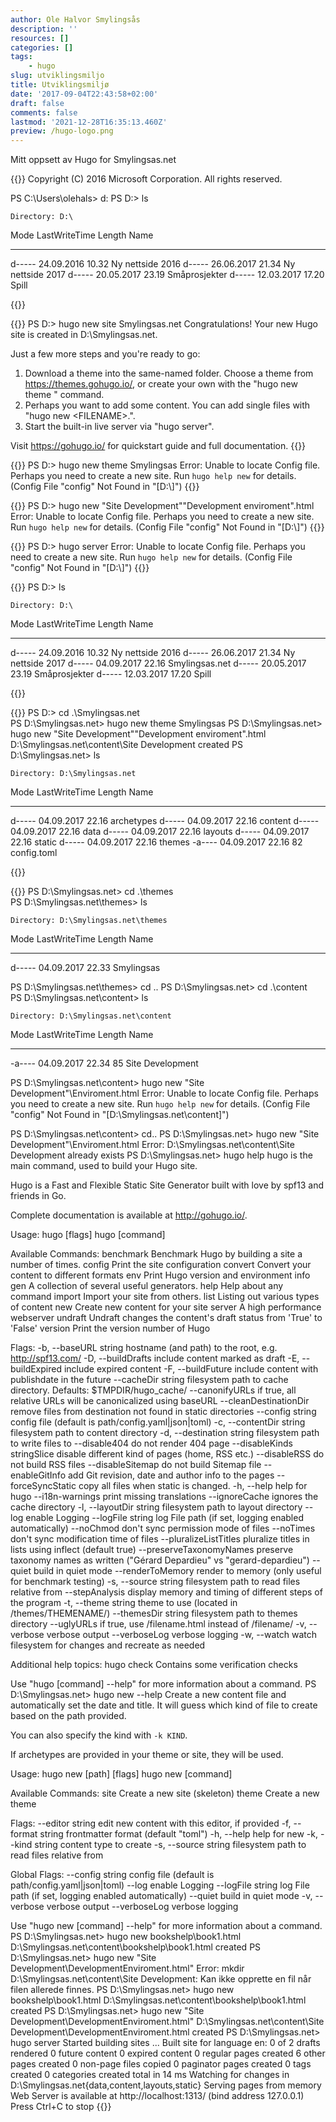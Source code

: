 ```yaml
---
author: Ole Halvor Smylingsås
description: ''
resources: []
categories: []
tags:
    - hugo
slug: utviklingsmiljo
title: Utviklingsmiljø
date: '2017-09-04T22:43:58+02:00'
draft: false
comments: false
lastmod: '2021-12-28T16:35:13.460Z'
preview: /hugo-logo.png
---
```


Mitt oppsett av Hugo for Smylingsas.net
<!--more-->
{{<highlight html>}}
Copyright (C) 2016 Microsoft Corporation. All rights reserved.

PS C:\Users\olehals> d:
PS D:\> ls


    Directory: D:\


Mode                LastWriteTime         Length Name
----                -------------         ------ ----
d-----       24.09.2016     10.32                Ny nettside 2016
d-----       26.06.2017     21.34                Ny nettside 2017
d-----       20.05.2017     23.19                Småprosjekter
d-----       12.03.2017     17.20                Spill

{{</highlight>}}

{{<highlight html>}}
PS D:\> hugo new site Smylingsas.net
Congratulations! Your new Hugo site is created in D:\Smylingsas.net.

Just a few more steps and you're ready to go:

1. Download a theme into the same-named folder.
   Choose a theme from https://themes.gohugo.io/, or
   create your own with the "hugo new theme <THEMENAME>" command.
2. Perhaps you want to add some content. You can add single files
   with "hugo new <SECTIONNAME>\<FILENAME>.<FORMAT>".
3. Start the built-in live server via "hugo server".

Visit https://gohugo.io/ for quickstart guide and full documentation.
{{</highlight>}}

{{<highlight html>}}
PS D:\> hugo new theme Smylingsas
Error: Unable to locate Config file. Perhaps you need to create a new site.
       Run `hugo help new` for details. (Config File "config" Not Found in "[D:\\]")
{{</highlight>}}

{{<highlight html>}}
PS D:\> hugo new "Site Development"\"Development enviroment".html
Error: Unable to locate Config file. Perhaps you need to create a new site.
       Run `hugo help new` for details. (Config File "config" Not Found in "[D:\\]")
{{</highlight>}}

{{<highlight html>}}
PS D:\> hugo server
Error: Unable to locate Config file. Perhaps you need to create a new site.
       Run `hugo help new` for details. (Config File "config" Not Found in "[D:\\]")
{{</highlight>}}

{{<highlight html>}}
PS D:\> ls


    Directory: D:\


Mode                LastWriteTime         Length Name
----                -------------         ------ ----
d-----       24.09.2016     10.32                Ny nettside 2016
d-----       26.06.2017     21.34                Ny nettside 2017
d-----       04.09.2017     22.16                Smylingsas.net
d-----       20.05.2017     23.19                Småprosjekter
d-----       12.03.2017     17.20                Spill

{{</highlight>}}

{{<highlight html>}}
PS D:\> cd .\Smylingsas.net\
PS D:\Smylingsas.net> hugo new theme Smylingsas
PS D:\Smylingsas.net> hugo new "Site Development"\"Development enviroment".html
D:\Smylingsas.net\content\Site Development created
PS D:\Smylingsas.net> ls


    Directory: D:\Smylingsas.net


Mode                LastWriteTime         Length Name
----                -------------         ------ ----
d-----       04.09.2017     22.16                archetypes
d-----       04.09.2017     22.16                content
d-----       04.09.2017     22.16                data
d-----       04.09.2017     22.16                layouts
d-----       04.09.2017     22.16                static
d-----       04.09.2017     22.16                themes
-a----       04.09.2017     22.16             82 config.toml

{{</highlight>}}

{{<highlight html>}}
PS D:\Smylingsas.net> cd .\themes\
PS D:\Smylingsas.net\themes> ls


    Directory: D:\Smylingsas.net\themes


Mode                LastWriteTime         Length Name
----                -------------         ------ ----
d-----       04.09.2017     22.33                Smylingsas


PS D:\Smylingsas.net\themes> cd ..
PS D:\Smylingsas.net> cd .\content\
PS D:\Smylingsas.net\content> ls


    Directory: D:\Smylingsas.net\content


Mode                LastWriteTime         Length Name
----                -------------         ------ ----
-a----       04.09.2017     22.34             85 Site Development


PS D:\Smylingsas.net\content> hugo new "Site Development"\Enviroment.html
Error: Unable to locate Config file. Perhaps you need to create a new site.
       Run `hugo help new` for details. (Config File "config" Not Found in "[D:\\Smylingsas.net\\content]")

PS D:\Smylingsas.net\content> cd..
PS D:\Smylingsas.net> hugo new "Site Development"\Enviroment.html
Error: D:\Smylingsas.net\content\Site Development already exists
PS D:\Smylingsas.net> hugo help
hugo is the main command, used to build your Hugo site.

Hugo is a Fast and Flexible Static Site Generator
built with love by spf13 and friends in Go.

Complete documentation is available at http://gohugo.io/.

Usage:
  hugo [flags]
  hugo [command]

Available Commands:
  benchmark   Benchmark Hugo by building a site a number of times.
  config      Print the site configuration
  convert     Convert your content to different formats
  env         Print Hugo version and environment info
  gen         A collection of several useful generators.
  help        Help about any command
  import      Import your site from others.
  list        Listing out various types of content
  new         Create new content for your site
  server      A high performance webserver
  undraft     Undraft changes the content's draft status from 'True' to 'False'
  version     Print the version number of Hugo

Flags:
  -b, --baseURL string             hostname (and path) to the root, e.g. http://spf13.com/
  -D, --buildDrafts                include content marked as draft
  -E, --buildExpired               include expired content
  -F, --buildFuture                include content with publishdate in the future
      --cacheDir string            filesystem path to cache directory. Defaults: $TMPDIR/hugo_cache/
      --canonifyURLs               if true, all relative URLs will be canonicalized using baseURL
      --cleanDestinationDir        remove files from destination not found in static directories
      --config string              config file (default is path/config.yaml|json|toml)
  -c, --contentDir string          filesystem path to content directory
  -d, --destination string         filesystem path to write files to
      --disable404                 do not render 404 page
      --disableKinds stringSlice   disable different kind of pages (home, RSS etc.)
      --disableRSS                 do not build RSS files
      --disableSitemap             do not build Sitemap file
      --enableGitInfo              add Git revision, date and author info to the pages
      --forceSyncStatic            copy all files when static is changed.
  -h, --help                       help for hugo
      --i18n-warnings              print missing translations
      --ignoreCache                ignores the cache directory
  -l, --layoutDir string           filesystem path to layout directory
      --log                        enable Logging
      --logFile string             log File path (if set, logging enabled automatically)
      --noChmod                    don't sync permission mode of files
      --noTimes                    don't sync modification time of files
      --pluralizeListTitles        pluralize titles in lists using inflect (default true)
      --preserveTaxonomyNames      preserve taxonomy names as written ("Gérard Depardieu" vs "gerard-depardieu")
      --quiet                      build in quiet mode
      --renderToMemory             render to memory (only useful for benchmark testing)
  -s, --source string              filesystem path to read files relative from
      --stepAnalysis               display memory and timing of different steps of the program
  -t, --theme string               theme to use (located in /themes/THEMENAME/)
      --themesDir string           filesystem path to themes directory
      --uglyURLs                   if true, use /filename.html instead of /filename/
  -v, --verbose                    verbose output
      --verboseLog                 verbose logging
  -w, --watch                      watch filesystem for changes and recreate as needed

Additional help topics:
  hugo check     Contains some verification checks

Use "hugo [command] --help" for more information about a command.
PS D:\Smylingsas.net> hugo new --help
Create a new content file and automatically set the date and title.
It will guess which kind of file to create based on the path provided.

You can also specify the kind with `-k KIND`.

If archetypes are provided in your theme or site, they will be used.

Usage:
  hugo new [path] [flags]
  hugo new [command]

Available Commands:
  site        Create a new site (skeleton)
  theme       Create a new theme

Flags:
      --editor string   edit new content with this editor, if provided
  -f, --format string   frontmatter format (default "toml")
  -h, --help            help for new
  -k, --kind string     content type to create
  -s, --source string   filesystem path to read files relative from

Global Flags:
      --config string    config file (default is path/config.yaml|json|toml)
      --log              enable Logging
      --logFile string   log File path (if set, logging enabled automatically)
      --quiet            build in quiet mode
  -v, --verbose          verbose output
      --verboseLog       verbose logging

Use "hugo new [command] --help" for more information about a command.
PS D:\Smylingsas.net> hugo new bookshelp\book1.html
D:\Smylingsas.net\content\bookshelp\book1.html created
PS D:\Smylingsas.net> hugo new "Site Development\DevelopmentEnviroment.html"
Error: mkdir D:\Smylingsas.net\content\Site Development\: Kan ikke opprette en fil når filen allerede finnes.
PS D:\Smylingsas.net> hugo new bookshelp\book1.html
D:\Smylingsas.net\content\bookshelp\book1.html created
PS D:\Smylingsas.net> hugo new "Site Development\DevelopmentEnviroment.html"
D:\Smylingsas.net\content\Site Development\DevelopmentEnviroment.html created
PS D:\Smylingsas.net> hugo server
Started building sites ...
Built site for language en:
0 of 2 drafts rendered
0 future content
0 expired content
0 regular pages created
6 other pages created
0 non-page files copied
0 paginator pages created
0 tags created
0 categories created
total in 14 ms
Watching for changes in D:\Smylingsas.net\{data,content,layouts,static}
Serving pages from memory
Web Server is available at http://localhost:1313/ (bind address 127.0.0.1)
Press Ctrl+C to stop
{{</highlight>}}
